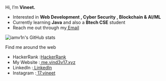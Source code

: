 Hi, I’m <b>Vineet.</b>
-  Interested in <b>Web Development , Cyber Security , Blockchain & AI/ML</b>
-  Currently learning <b>Java</b> and also a <b>Btech CSE</b> student
-  Reach me out through my<a href="mailto:vind3v17@gmail.com"> Email </a>

![iamv1n's GitHub stats](https://github-readme-stats.vercel.app/api?username=iamv1n&theme=algolia&show_icons=true)

Find me around the web 
- HackerRank :<a href="https://www.hackerrank.com/vind3v17">HackerRank</a>
- My Website :<a href="http://me.vind3v17.xyz"> me.vind3v17.xyz </a> 
- LinkedIn   :<a href="https://www.linkedin.com/in//"> LinkedIn</a> 
- Instagram  :<a href="https://www.instagram.com/17.vineet"> 17.vineet</a> 


<!---
vind3v17/vind3v17 is a special ✨ repository because its `README.md` (this file) appears on your GitHub profile.
You can click the Preview link to take a look at your changes.
--->


